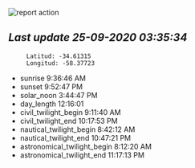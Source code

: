 ![report action](https://github.com/matiasz8/actions-for-reports/workflows/report%20action/badge.svg?branch=develop) 


## *****Last update 25-09-2020 03:35:34*****



		 Latitud: -34.61315
		 Longitud: -58.37723

 - sunrise 	 9:36:46 AM
 - sunset 	 9:52:47 PM
 - solar_noon 	 3:44:47 PM
 - day_length 	 12:16:01
 - civil_twilight_begin 	 9:11:40 AM
 - civil_twilight_end 	 10:17:53 PM
 - nautical_twilight_begin 	 8:42:12 AM
 - nautical_twilight_end 	 10:47:21 PM
 - astronomical_twilight_begin 	 8:12:20 AM
 - astronomical_twilight_end 	 11:17:13 PM
